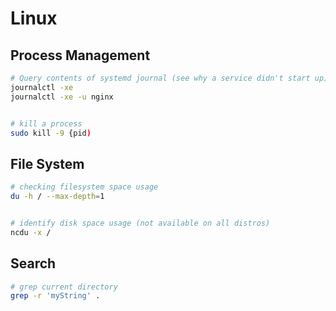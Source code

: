 # Linux

## Process Management
```bash
# Query contents of systemd journal (see why a service didn't start up) 
journalctl -xe
journalctl -xe -u nginx


# kill a process
sudo kill -9 {pid)
```


## File System
```bash
# checking filesystem space usage
du -h / --max-depth=1


# identify disk space usage (not available on all distros)
ncdu -x /
```

## Search

```bash
# grep current directory
grep -r 'myString' .
```